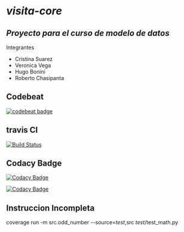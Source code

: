 # _visita-core_
## _Proyecto para el curso de modelo de datos_
Integrantes
- Cristina Suarez
- Veronica Vega
- Hugo Bonini
- Roberto Chasipanta


## Codebeat
[![codebeat badge](https://codebeat.co/badges/9b2dc661-1641-4ad2-97dd-39b40d9484d9)](https://codebeat.co/projects/github-com-rcalumno-visita-core-master)

## travis CI
[![Build Status](https://travis-ci.org/rcalumno/visita-core.svg?branch=master)](https://travis-ci.org/rcalumno/visita-core)

## Codacy Badge
[![Codacy Badge](https://api.codacy.com/project/badge/Grade/aeff89f47acb40fb80eea98598c95fe7)](https://www.codacy.com/app/maniac787/visita-core?utm_source=github.com&amp;utm_medium=referral&amp;utm_content=rcalumno/visita-core&amp;utm_campaign=Badge_Grade)


[![Codacy Badge](https://api.codacy.com/project/badge/Coverage/aeff89f47acb40fb80eea98598c95fe7)](https://www.codacy.com/app/maniac787/visita-core?utm_source=github.com&amp;utm_medium=referral&amp;utm_content=rcalumno/visita-core&amp;utm_campaign=Badge_Coverage)

## Instruccion Incompleta
coverage run -m src.odd_number --source=_test_,src _test_/test_math.py
